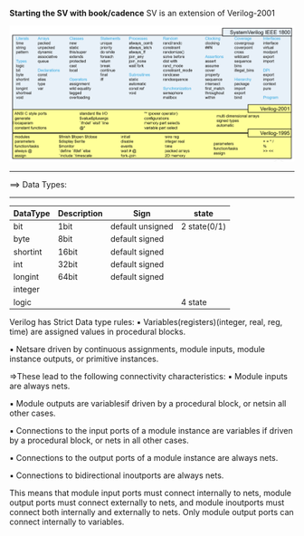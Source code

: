 **Starting the SV with book/cadence**
SV is an extension of Verilog-2001

![](assets/20250204_170844_image.png)

---

==>                                                     Data Types:

---


| DataType | Description | Sign             | state        |
| :--------- | ------------- | ------------------ | -------------- |
| bit      | 1bit        | default unsigned | 2 state(0/1) |
| byte     | 8bit        | default signed   |              |
| shortint | 16bit       | default signed   |              |
| int      | 32bit       | default signed   |              |
| longint  | 64bit       | default signed   |              |
| integer  |             |                  |              |
| logic    |             |                  | 4 state      |

Verilog has Strict Data type rules:
▪ Variables(registers)(integer, real, reg, time) are assigned values in procedural blocks.

▪ Netsare driven by continuous assignments, module inputs, module instance outputs, or primitive instances.


=>These lead to the following connectivity characteristics:
▪ Module inputs are always nets.

▪ Module outputs are variablesif driven by a procedural block, or netsin all other cases.

▪ Connections to the input ports of a module instance are variables if driven by a procedural block, or nets in all other cases.

▪ Connections to the output ports of a module instance are always nets.

▪ Connections to bidirectional inoutports are always nets.

This means that module input ports must connect internally to nets, module output ports must connect
externally to nets, and module inoutports must connect both internally and externally to nets. Only
module output ports can connect internally to variables.
